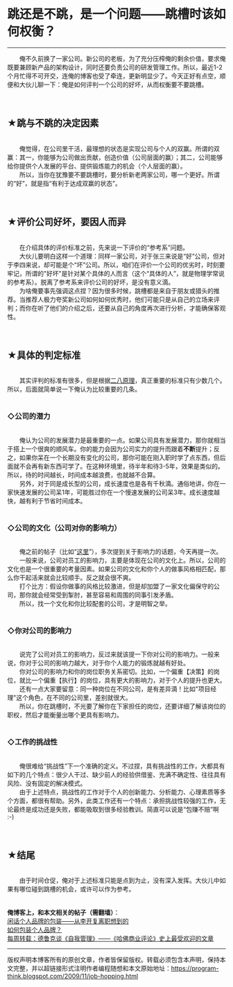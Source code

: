 # 跳还是不跳，是一个问题——跳槽时该如何权衡？ 

-----

<div class="post-body entry-content">
　　俺不久前换了一家公司。新公司的老板，为了充分压榨俺的剩余价值，要求俺既要兼顾新产品的架构设计，同时还要负责公司的研发管理工作。所以，最近1-2个月忙得不可开交，连俺的博客也受了牵连，更新明显少了。今天正好有点空，顺便和大伙儿聊一下：俺是如何评判一个公司的好坏，从而权衡要不要跳槽。<a name="more"></a><br/>
<br/>
<br/>
<h2>★跳与不跳的决定因素</h2><br/>
　　俺觉得，在公司里干活，最理想的状态是实现公司与个人的双赢。所谓的双赢：其一，你能够为公司做出贡献，创造价值（公司层面的赢）；其二，公司能够给你提供个人发展的平台、提供锻炼能力的机会（个人层面的赢）。<br/>
　　所以，当你在犹豫要不要跳槽时，要分析新老两家公司，哪一个更好。所谓的“好”，就是指“有利于达成双赢的状态”。<br/>
<br/>
<br/>
<h2>★评价公司好坏，要因人而异</h2><br/>
　　在介绍具体的评价标准之前，先来说一下评价的“参考系”问题。<br/>
　　大伙儿要明白这样一个道理：同样一家公司，对于张三来说是“好”公司，但对于李四来说，却可能是个“坏”公司。所以，咱们在评价一个公司的优劣时，时刻要牢记，所谓的"好坏"是针对某个具体的人而言（这个“具体的人”，就是物理学常说的参考系）。脱离了参考系来评价公司的好坏，是没有意义滴。<br/>
　　为啥俺要事先强调这点捏？因为很多时候，跳槽都是来自于朋友或猎头的推荐。当推荐人极力夸奖新公司如何如何优秀时，他们可能只是从自己的立场来评判；而你在听了他们的介绍之后，还要从自己的角度再次进行分析，才能确保客观性。<br/>
<br/>
<br/>
<h2>★具体的判定标准</h2><br/>
　　其实评判的标准有很多，但是根据<a href="../../2009/02/80-20-principle-0-overview.md">二八原理</a>，真正重要的标准只有少数几个。所以，后面就简单说一下俺认为比较重要的几条。<br/>
<br/>
<h3>◇公司的潜力</h3><br/>
　　俺认为公司的发展潜力是最重要的一点。如果公司具有发展潜力，那你就相当于搭上一个很爽的顺风车。你的能力会因为公司实力的提升而跟着<b>不断</b>提升；反之，如果你呆在一个长期没有变化的公司，那你可能在刚入职时学了点东西，但后面就不会再有新东西可学了。在这种环境里，待半年和待3-5年，效果是类似的。所以，待的时间越长，时间成本越浪费，也就越不合算。<br/>
　　另外，对于同是成长型的公司，成长速度也是各有千秋滴。通俗地讲，你在一家快速发展的公司呆1年，可能胜过你在一个慢速发展的公司呆3年。成长速度越快，越有利于节省时间成本。<br/>
<br/>
<h3>◇公司的文化（公司对你的影响力）</h3><br/>
　　俺之前的帖子（比如“<a href="../../2009/05/social-engineering-3-influence.md">这里</a>”），多次提到关于影响力的话题，今天再提一次。<br/>
　　一般来说，公司对员工的影响力，主要是体现在公司的文化上。所以，公司的文化也是一个很重要的考量因素。如果公司的文化和你个人的做事风格相匹配，那么你干起活来就会比较顺手。反之就会很不爽。<br/>
　　打个比方：假设你做事的风格比较激进，但是却加盟了一家文化偏保守的公司，那你就会经常受到掣肘，甚至容易和周围的同事引发矛盾。<br/>
　　所以，找一个文化和你比较配套的公司，才是明智之举。<br/>
<br/>
<h3>◇你对公司的影响力</h3><br/>
　　说完了公司对员工的影响力，反过来就该提一下你对公司的影响力。一般来说，你对于公司的影响力越大，对于你个人能力的锻炼就越有好处。<br/>
　　你对公司的影响力和你的岗位职务关系密切。比如，一个偏重【决策】的岗位，就比一个偏重【执行】的岗位，具有更大的影响力，对于个人的提升也更大。<br/>
　　还有一点大家要留意：同一种岗位在不同公司，是有差异滴！比如"项目经理"这个角色，在不同的公司里，差别就很大。<br/>
　　所以，你在跳槽时，不光要了解你在下家担任的岗位，还要详细了解该岗位的职权，然后才能衡量出哪个更具有影响力。<br/>
<br/>
<h3>◇工作的挑战性</h3><br/>
　　俺很难给“挑战性”下一个准确的定义。不过捏，具有挑战性的工作，大都具有如下的几个特点：很少人干过、缺少前人的经验供借鉴、充满不确定性、往往具有风险、没有固定的解决模式。<br/>
　　由于上述特点，挑战性的工作对于个人的创新能力、分析能力、心理素质等多个方面，都很有帮助。另外，此类工作还有一个特点：承担挑战性较强的工作，无论最终是成功还是失败，都能吸取到很多经验教训。简直可以说是“包赚不赔”啊 :-)<br/>
<br/>
<br/>
<h2>★结尾</h2><br/>
　　由于时间仓促，俺对于上述标准只能是点到为止，没有深入发挥。大伙儿中如果有哪位碰到跳槽的机会，或许可以作为参考。<br/>
<br/>
<br/>
<b>俺博客上，和本文相关的帖子（需翻墙）</b>：<br/>
<a href="../../2009/09/personal-branding-advantage.md">闲话个人品牌的包装——从李开复离职想到的</a><br/>
<a href="../../2009/09/how-to-personal-branding.md">如何包装个人品牌？</a><br/>
<a href="../../2018/06/weekly-share-121.md">每周转载：德鲁克谈《自我管理》——《哈佛商业评论》史上最受欢迎的文章</a>
</div>


------------------------------------------------

版权声明本博客所有的原创文章，作者皆保留版权。转载必须包含本声明，保持本文完整，并以超链接形式注明作者编程随想和本文原始地址：https://program-think.blogspot.com/2009/11/job-hopping.html
